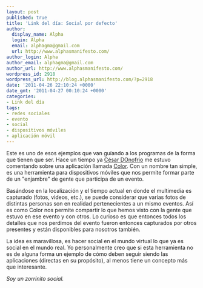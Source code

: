 ```yaml
---
layout: post
published: true
title: 'Link del día: Social por defecto'
author:
  display_name: Alpha
  login: Alpha
  email: alphagma@gmail.com
  url: http://www.alphasmanifesto.com/
author_login: Alpha
author_email: alphagma@gmail.com
author_url: http://www.alphasmanifesto.com/
wordpress_id: 2918
wordpress_url: http://blog.alphasmanifesto.com/?p=2918
date: '2011-04-26 22:10:24 +0000'
date_gmt: '2011-04-27 00:10:24 +0000'
categories:
- Link del día
tags:
- redes sociales
- evento
- social
- dispositivos móviles
- aplicación móvil
---
```


Este es uno de esos ejemplos que van guíando a los programas de la forma que tienen que ser. Hace un tiempo ya [César DOnofrio](http://twitter.com/CesarDOnofrio) me estuvo comentando sobre una aplicación llamada [Color](http://www.color.com/). Con un nombre tan simple, es una herramienta para dispositivos móviles que nos permite formar parte de un "enjambre" de gente que participa de un evento.

Basándose en la localización y el tiempo actual en donde el multimedia es capturado (fotos, videos, etc.), se puede considerar que varias fotos de distintas personas son en realidad pertenecientes a un mismo eventos. Así es como Color nos permite compartir lo que hemos visto con la gente que estuvo en ese evento y con otros. Lo curioso es que entonces todos los detalles que nos perdimos del evento fueron entonces capturados por otros presentes y están disponibles para nosotros también.

La idea es maravillosa, es hacer social en el mundo virtual lo que ya es social en el mundo real. Yo personalmente creo que si esta herramienta no es de alguna forma un ejemplo de cómo deben seguir siendo las aplicaciones (directas en su propósito), al menos tiene un concepto más que interesante.

_Soy un zorrinito social._
